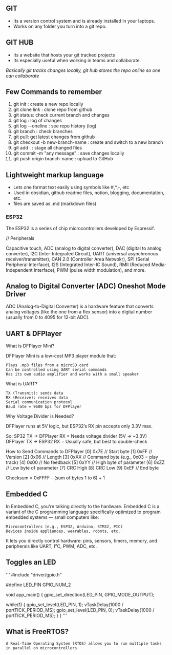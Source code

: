 ## **GIT**
- Its a version control system and is already installed in your laptops.
- Works on any folder you turn into a git repo.

## **GIT HUB**
- Its a website that hosts your git tracked projects
- Its especially useful when working in teams and collaborate.

*Basically git tracks changes locally, git hub stores the repo online so one can collaborate*

## Few Commands to remember

1. git init : create a new repo locally
2. git clone _link_ : clone repo from github
3. git status: check current branch and changes
4. git log : log of changes
5. git log --oneline : see repo history (log)
6. git branch : check branches
7. git pull: get latest changes from github
8. git checkout -b new-branch-name : create and switch to a new branch 
9. git add . : stage all changed files
10. git commit -m "any message" : save changes locally
11. git push origin branch-name : upload to GitHub



## Lightweight markup language
- Lets one format text easily using symbols like #,*,-, etc
- Used in obsidian, github readme files, notion, blogging, documentation, etc.
- files are saved as .md (markdown files)





### ESP32

The ESP32 is a series of chip microcontrollers developed by Espressif. 

// Peripherals

Capacitive touch, ADC (analog to digital converter), DAC (digital to analog converter), 
I2C (Inter-Integrated Circuit), UART (universal asynchronous receiver/transmitter), 
CAN 2.0 (Controller Area Netwokr), SPI (Serial Peripheral Interface), I2S (Integrated Inter-IC Sound), 
RMII (Reduced Media-Independent Interface), PWM (pulse width modulation), and more.

## Analog to Digital Converter (ADC) Oneshot Mode Driver

ADC (Analog-to-Digital Converter) is a hardware feature that converts analog voltages 
(like the one from a flex sensor) into a digital number (usually from 0 to 4095 for 12-bit ADC).

## UART & DFPlayer

What is DFPlayer Mini?

DFPlayer Mini is a low-cost MP3 player module that:

    Plays .mp3 files from a microSD card
    Can be controlled using UART serial commands
    Has its own audio amplifier and works with a small speaker

What is UART?

    TX (Transmit): sends data
    RX (Receive): receives data
    Serial communication protocol
    Baud rate = 9600 bps for DFPlayer

Why Voltage Divider is Needed?

DFPlayer runs at 5V logic, but ESP32’s RX pin accepts only 3.3V max.

So:
SP32 TX → DFPlayer RX = Needs voltage divider (5V → ~3.3V)
DFPlayer TX → ESP32 RX = Usually safe, but best to double-check

How to Send Commands to DFPlayer
[0] 0x7E   // Start byte
[1] 0xFF   // Version
[2] 0x06   // Length
[3] 0xXX   // Command byte (e.g., 0x03 = play track)
[4] 0x00   // No feedback
[5] 0xYY   // High byte of parameter
[6] 0xZZ   // Low byte of parameter
[7] CRC High
[8] CRC Low
[9] 0xEF   // End byte

Checksum = 0xFFFF - (sum of bytes 1 to 6) + 1

## Embedded C
In Embedded C, you're talking directly to the hardware.
Embedded C is a variant of the C programming language specifically optimized to 
program embedded systems — small computers like:

    Microcontrollers (e.g., ESP32, Arduino, STM32, PIC)
    Devices inside appliances, wearables, robots, etc.

It lets you directly control hardware: pins, sensors, timers, memory, and peripherals 
like UART, I²C, PWM, ADC, etc.

## Toggles an LED

''' #include "driver/gpio.h"

#define LED_PIN GPIO_NUM_2

void app_main() {
  gpio_set_direction(LED_PIN, GPIO_MODE_OUTPUT);

 while(1) {
    gpio_set_level(LED_PIN, 1);
    vTaskDelay(1000 / portTICK_PERIOD_MS);
    gpio_set_level(LED_PIN, 0);
    vTaskDelay(1000 / portTICK_PERIOD_MS);
  }
} '''

## What is FreeRTOS?

    A Real-Time Operating System (RTOS) allows you to run multiple tasks in parallel on microcontrollers.

